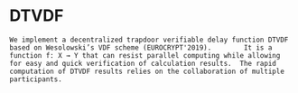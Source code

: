 # DTVDF
	We implement a decentralized trapdoor verifiable delay function DTVDF based on Wesolowski’s VDF scheme (EUROCRYPT'2019).  		It is a function f: X → Y that can resist parallel computing while allowing for easy and quick verification of calculation results.  The rapid computation of DTVDF results relies on the collaboration of multiple participants. 
